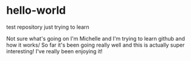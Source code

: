 # hello-world
test repository just trying to learn

Not sure what's going on I'm Michelle and I'm trying to learn github and how it works/
So far it's been going really well and this is actually super interesting! I've really been enjoying it! 
